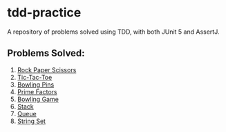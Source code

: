 # tdd-practice
A repository of problems solved using TDD, with both JUnit 5 and AssertJ.

## Problems Solved:
1. [Rock Paper Scissors](https://www.codewars.com/kata/5672a98bdbdd995fad00000f/java)
2. [Tic-Tac-Toe](https://www.codewars.com/kata/5216a87cbf53a9c30f0000dc)
3. [Bowling Pins](https://www.codewars.com/kata/585cf93f6ad5e0d9bf000010/java)
4. [Prime Factors](https://www.codewars.com/kata/542f3d5fd002f86efc00081a)
5. [Bowling Game](https://en.wikipedia.org/wiki/Ten-pin_bowling#Scoring)
6. [Stack](https://en.wikipedia.org/wiki/Stack_(abstract_data_type))
7. [Queue](https://en.wikipedia.org/wiki/Queue_(abstract_data_type))
8. [String Set](https://sites.google.com/site/tddproblems/all-problems-1/String-set)

